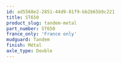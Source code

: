 ```yaml
---
id: ad5568e2-2851-44d9-81f9-bb2b65b9c221
title: ST650
product_slug: tandem-metal
part_number: ST650
france_only: 'France only'
mudguard: Tandem
finish: Métal
axle_type: Double
---
```

